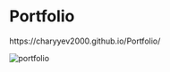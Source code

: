 <h1>Portfolio</h1>
https://charyyev2000.github.io/Portfolio/

![portfolio](https://user-images.githubusercontent.com/83901431/131736938-f2517487-e450-40b1-95f5-893422f4acc7.jpg)

